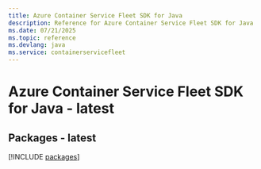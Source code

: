 ```yaml
---
title: Azure Container Service Fleet SDK for Java
description: Reference for Azure Container Service Fleet SDK for Java
ms.date: 07/21/2025
ms.topic: reference
ms.devlang: java
ms.service: containerservicefleet
---
```

# Azure Container Service Fleet SDK for Java - latest
## Packages - latest
[!INCLUDE [packages](container-service-fleet-index.md)]
